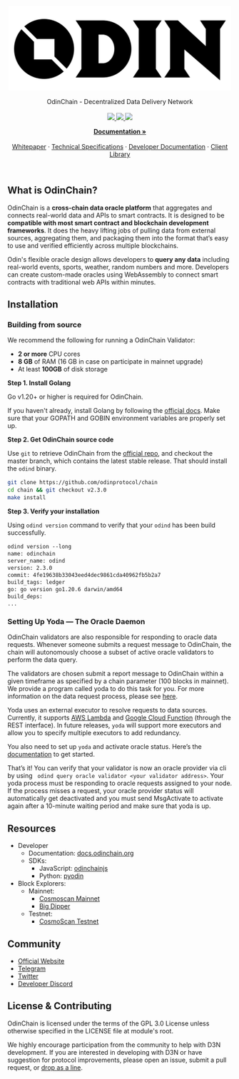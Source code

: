 <p>&nbsp;</p>
<p align="center">

<img src="odinprotocol_logo.png" width=500>

</p>

<p align="center">
OdinChain - Decentralized Data Delivery Network<br/><br/>

<a href="https://pkg.go.dev/badge/github.com/odinprotocol/chain">
    <img src="https://pkg.go.dev/badge/github.com/odinprotocol/chain">
</a>
<a href="https://goreportcard.com/badge/github.com/odinprotocol/chain">
    <img src="https://goreportcard.com/badge/github.com/odinprotocol/chain">
</a>
<a href="https://github.com/odinprotocol/chain/workflows/Tests/badge.svg">
    <img src="https://github.com/odinprotocol/chain/workflows/Tests/badge.svg">
</a>

<p align="center">
  <a href="https://docs.odinchain.org/"><strong>Documentation »</strong></a>
  <br />
  <br/>
  <a href="http://docs.odinchain.org/whitepaper/introduction.html">Whitepaper</a>
  ·
  <a href="http://docs.odinchain.org/technical-specifications/obi.html">Technical Specifications</a>
  ·
  <a href="http://docs.odinchain.org/using-any-datasets/">Developer Documentation</a>
  ·
  <a href="http://docs.odinchain.org/client-library/data.html">Client Library</a>
</p>

<br/>

## What is OdinChain?

OdinChain is a **cross-chain data oracle platform** that aggregates and connects real-world data and APIs to smart contracts. It is designed to be **compatible with most smart contract and blockchain development frameworks**. It does the heavy lifting jobs of pulling data from external sources, aggregating them, and packaging them into the format that’s easy to use and verified efficiently across multiple blockchains.

Odin's flexible oracle design allows developers to **query any data** including real-world events, sports, weather, random numbers and more. Developers can create custom-made oracles using WebAssembly to connect smart contracts with traditional web APIs within minutes.

## Installation

### Building from source

We recommend the following for running a OdinChain Validator:

- **2 or more** CPU cores
- **8 GB** of RAM (16 GB in case on participate in mainnet upgrade)
- At least **100GB** of disk storage

**Step 1. Install Golang**

Go v1.20+ or higher is required for OdinChain.

If you haven't already, install Golang by following the [official docs](https://golang.org/doc/install). Make sure that your GOPATH and GOBIN environment variables are properly set up.

**Step 2. Get OdinChain source code**

Use `git` to retrieve OdinChain from the [official repo](https://github.com/odinprotocol/chain), and checkout the master branch, which contains the latest stable release. That should install the `odind` binary.

```bash
git clone https://github.com/odinprotocol/chain
cd chain && git checkout v2.3.0
make install
```

**Step 3. Verify your installation**

Using `odind version` command to verify that your `odind` has been build successfully.

```
odind version --long
name: odinchain
server_name: odind
version: 2.3.0
commit: 4fe19638b33043eed4dec9861cda40962fb5b2a7
build_tags: ledger
go: go version go1.20.6 darwin/amd64
build_deps:
...
```

### Setting Up Yoda — The Oracle Daemon

OdinChain validators are also responsible for responding to oracle data requests. Whenever someone submits a request message to OdinChain, the chain will autonomously choose a subset of active oracle validators to perform the data query.

The validators are chosen submit a report message to OdinChain within a given timeframe as specified by a chain parameter (100 blocks in mainnet). We provide a program called yoda to do this task for you. For more information on the data request process, please see [here](https://docs.odinchain.org/whitepaper/system-overview.html#oracle-data-request).

Yoda uses an external executor to resolve requests to data sources. Currently, it supports [AWS Lambda](https://aws.amazon.com/lambda/) and [Google Cloud Function](https://cloud.google.com/functions) (through the REST interface). In future releases, `yoda` will support more executors and allow you to specify multiple executors to add redundancy.

You also need to set up `yoda` and activate oracle status. Here’s the [documentation](https://github.com/odinprotocol/odinchain/wiki/Instruction-for-apply-to-be-an-oracle-validator-on-Guanyu-mainnet) to get started.

That’s it! You can verify that your validator is now an oracle provider via cli by using ` odind query oracle validator <your validator address>`. Your yoda process must be responding to oracle requests assigned to your node. If the process misses a request, your oracle provider status will automatically get deactivated and you must send MsgActivate to activate again after a 10-minute waiting period and make sure that yoda is up.

## Resources

- Developer
  - Documentation: [docs.odinchain.org](https://docs.odinchain.org)
  - SDKs:
    - JavaScript: [odinchainjs](https://www.npmjs.com/package/@odinprotocol/odinchain.js)
    - Python: [pyodin](https://pypi.org/project/pyodin/)
- Block Explorers:
  - Mainnet:
    - [Cosmoscan Mainnet](https://cosmoscan.io)
    - [Big Dipper](https://odin.bigdipper.live/)
  - Testnet:
    - [CosmoScan Testnet](https://laozi-testnet2.cosmoscan.io)

## Community

- [Official Website](https://odinprotocol.com)
- [Telegram](https://100.odin/tg)
- [Twitter](https://twitter.com/odinprotocol)
- [Developer Discord](https://100x.odin/discord)

## License & Contributing

OdinChain is licensed under the terms of the GPL 3.0 License unless otherwise specified in the LICENSE file at module's root.

We highly encourage participation from the community to help with D3N development. If you are interested in developing with D3N or have suggestion for protocol improvements, please open an issue, submit a pull request, or [drop as a line].

[drop as a line]: mailto:connect@odinprotocol.com
